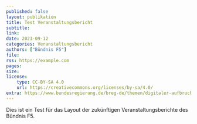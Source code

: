 ```yaml
---
published: false
layout: publikation
title: Test Veranstaltungsbericht
subtitle:  
link:
date: 2023-09-12
categories: Veranstaltungsbericht
authors: ["Bündnis F5"]
file:
rss: https://example.com
pages: 
size: 
license:
    type: CC-BY-SA 4.0
    url: https://creativecommons.org/licenses/by-sa/4.0/
extra: https://www.bundesregierung.de/breg-de/themen/digitaler-aufbruch/datenstrategie-2023-2216620
---
```


Dies ist ein Test für das Layout der zukünftigen Veranstaltungsberichte des Bündnis F5. 
